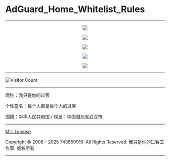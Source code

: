 # AdGuard_Home_Whitelist_Rules

---

<p align="center">
  <img src="https://raw.gitmirror.com/743859910/AdGuard_Home_Whitelist_Rules/master/img/image/images/1.webp">
</p>

<p align="center">
  <img src="https://raw.gitmirror.com/743859910/AdGuard_Home_Whitelist_Rules/master/img/image/images/2.webp">
</p>

<p align="center">
  <img src="https://raw.gitmirror.com/743859910/AdGuard_Home_Whitelist_Rules/master/img/image/images/3.webp">
</p>

<p align="center">
  <img src="https://raw.gitmirror.com/743859910/AdGuard_Home_Whitelist_Rules/master/img/image/images/4.webp">
</p>

<p align="center">
  <img src="https://raw.gitmirror.com/743859910/AdGuard_Home_Whitelist_Rules/master/img/image/images/5.webp">
</p>

---

![Visitor Count](https://profile-counter.glitch.me/{AdGuard_Home_Whitelist_Rules}/count.svg)

---

昵称：我只是你的过客

个性签名：每个人都是每个人的过客

国籍：中华人民共和国 / 现居：中国湖北省武汉市

---

[MIT License](https://github.com/743859910/AdGuard_Home_Whitelist_Rules/blob/master/LICENSE)

Copyright © 2008 - 2025 743859910. All Rights Reserved. 我只是你的过客工作室. 版权所有

---
